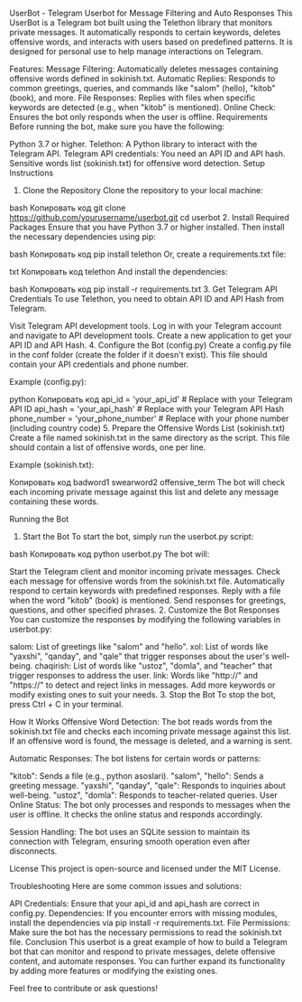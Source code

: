 UserBot - Telegram Userbot for Message Filtering and Auto Responses
This UserBot is a Telegram bot built using the Telethon library that monitors private messages. It automatically responds to certain keywords, deletes offensive words, and interacts with users based on predefined patterns. It is designed for personal use to help manage interactions on Telegram.

Features:
Message Filtering: Automatically deletes messages containing offensive words defined in sokinish.txt.
Automatic Replies: Responds to common greetings, queries, and commands like "salom" (hello), "kitob" (book), and more.
File Responses: Replies with files when specific keywords are detected (e.g., when "kitob" is mentioned).
Online Check: Ensures the bot only responds when the user is offline.
Requirements
Before running the bot, make sure you have the following:

Python 3.7 or higher.
Telethon: A Python library to interact with the Telegram API.
Telegram API credentials: You need an API ID and API hash.
Sensitive words list (sokinish.txt) for offensive word detection.
Setup Instructions
1. Clone the Repository
Clone the repository to your local machine:

bash
Копировать код
git clone https://github.com/yourusername/userbot.git
cd userbot
2. Install Required Packages
Ensure that you have Python 3.7 or higher installed. Then install the necessary dependencies using pip:

bash
Копировать код
pip install telethon
Or, create a requirements.txt file:

txt
Копировать код
telethon
And install the dependencies:

bash
Копировать код
pip install -r requirements.txt
3. Get Telegram API Credentials
To use Telethon, you need to obtain API ID and API Hash from Telegram.

Visit Telegram API development tools.
Log in with your Telegram account and navigate to API development tools.
Create a new application to get your API ID and API Hash.
4. Configure the Bot (config.py)
Create a config.py file in the conf folder (create the folder if it doesn't exist). This file should contain your API credentials and phone number.

Example (config.py):

python
Копировать код
api_id = 'your_api_id'  # Replace with your Telegram API ID
api_hash = 'your_api_hash'  # Replace with your Telegram API Hash
phone_number = 'your_phone_number'  # Replace with your phone number (including country code)
5. Prepare the Offensive Words List (sokinish.txt)
Create a file named sokinish.txt in the same directory as the script. This file should contain a list of offensive words, one per line.

Example (sokinish.txt):

Копировать код
badword1
swearword2
offensive_term
The bot will check each incoming private message against this list and delete any message containing these words.

Running the Bot
1. Start the Bot
To start the bot, simply run the userbot.py script:

bash
Копировать код
python userbot.py
The bot will:

Start the Telegram client and monitor incoming private messages.
Check each message for offensive words from the sokinish.txt file.
Automatically respond to certain keywords with predefined responses.
Reply with a file when the word "kitob" (book) is mentioned.
Send responses for greetings, questions, and other specified phrases.
2. Customize the Bot Responses
You can customize the responses by modifying the following variables in userbot.py:

salom: List of greetings like "salom" and "hello".
xol: List of words like "yaxshi", "qanday", and "qale" that trigger responses about the user's well-being.
chaqirish: List of words like "ustoz", "domla", and "teacher" that trigger responses to address the user.
link: Words like "http://" and "https://" to detect and reject links in messages.
Add more keywords or modify existing ones to suit your needs.
3. Stop the Bot
To stop the bot, press Ctrl + C in your terminal.

How It Works
Offensive Word Detection: The bot reads words from the sokinish.txt file and checks each incoming private message against this list. If an offensive word is found, the message is deleted, and a warning is sent.

Automatic Responses: The bot listens for certain words or patterns:

"kitob": Sends a file (e.g., python asoslari).
"salom", "hello": Sends a greeting message.
"yaxshi", "qanday", "qale": Responds to inquiries about well-being.
"ustoz", "domla": Responds to teacher-related queries.
User Online Status: The bot only processes and responds to messages when the user is offline. It checks the online status and responds accordingly.

Session Handling: The bot uses an SQLite session to maintain its connection with Telegram, ensuring smooth operation even after disconnects.

License
This project is open-source and licensed under the MIT License.

Troubleshooting
Here are some common issues and solutions:

API Credentials: Ensure that your api_id and api_hash are correct in config.py.
Dependencies: If you encounter errors with missing modules, install the dependencies via pip install -r requirements.txt.
File Permissions: Make sure the bot has the necessary permissions to read the sokinish.txt file.
Conclusion
This userbot is a great example of how to build a Telegram bot that can monitor and respond to private messages, delete offensive content, and automate responses. You can further expand its functionality by adding more features or modifying the existing ones.

Feel free to contribute or ask questions!

